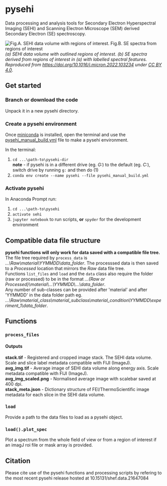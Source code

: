 # pysehi
 Data processing and analysis tools for Secondary Electron Hyperspectral Imaging (SEHI) and Scanning Electron Microscope (SEM) derived Secondary Electron (SE) spectroscopy.
 
![Fig.A. SEHI data volume with regions of interest. Fig.B. SE spectra from regions of interest](https://ars.els-cdn.com/content/image/1-s2.0-S0968432822000300-gr2_lrg.jpg?raw=true "Title")
*(a) SEHI data volume with outlined regions of interest. (b) SE spectra derived from regions of interest in (a) with labelled spectral features. Reproduced from https://doi.org/10.1016/j.micron.2022.103234 under [CC BY 4.0](https://creativecommons.org/licenses/by/4.0/)*.

## Get started
### Branch or download the code
Unpack it in a new pysehi directory.
### Create a pysehi environment
Once [miniconda](https://docs.conda.io/en/latest/miniconda.html#latest-miniconda-installer-links) is installed, open the terminal and use the [pysehi_manual_build.yml](https://github.com/operandos/pysehi/blob/main/pysehi_manual_build.yml) file to make a pysehi environment.  

In the terminal: 
 1) ```cd ...\path-to\pysehi-dir```  
  **note** - if pysehi is in a different drive (eg. *G:*) to the default (eg. *C:*), switch drive by running `g:` and then do (1)
 2) ```conda env create --name pysehi --file pysehi_manual_build.yml```
### Activate pysehi
In Anaconda Prompt run:
  1) `cd ...\path-to\pysehi`
  2) `activate sehi`
  3) `jupyter notebook` to run scripts, **or** `spyder` for the development environment

## Compatible data file structure
**pysehi functions will only work for data saved with a compatible file tree.**  
The file tree required by `process_data` is *...\Raw\material\YYMMDD\data_folder*. The processsed data is then saved to a *Processed* location that mirrors the *Raw* data file tree.  
Functions `list_files` and `load` and the `data` class also require the folder (raw or processed) to be in the format *...\{Raw or Processed}\material\\...\YYMMDD\\...\data_folder*.  
Any number of sub-classes can be provided after 'material' and after 'YYMMDD' in the data folder path eg. *...\Raw\material_class\material_subclass\material_condition\YYMMDD\experiment_1\data_folder*.  

## Functions
### `process_files`
#### Outputs
**stack.tif** - Registered and cropped image stack. The SEHI data volume. Scale and slice label metadata compatible with FIJI (ImageJ).  
**avg_img.tif** - Average image of SEHI data volume along energy axis. Scale metadata compatible with FIJI (ImageJ).  
**avg_img_scaled.png** - Normalised average image with scalebar saved at 400 dpi.  
**stack_meta.json** - Dictionary structure of FEI/ThermoScientific image metadata for each slice in the SEHI data volume.  
### `load`
Provide a path to the data files to load as a pysehi object.
### `load().plot_spec`
Plot a spectrum from the whole field of view or from a region of interest if an imagJ roi file or mask array is provided.

## Citation
Please cite use of the pysehi functions and processing scripts by refering to the most recent pysehi release hosted at 10.15131/shef.data.21647084
